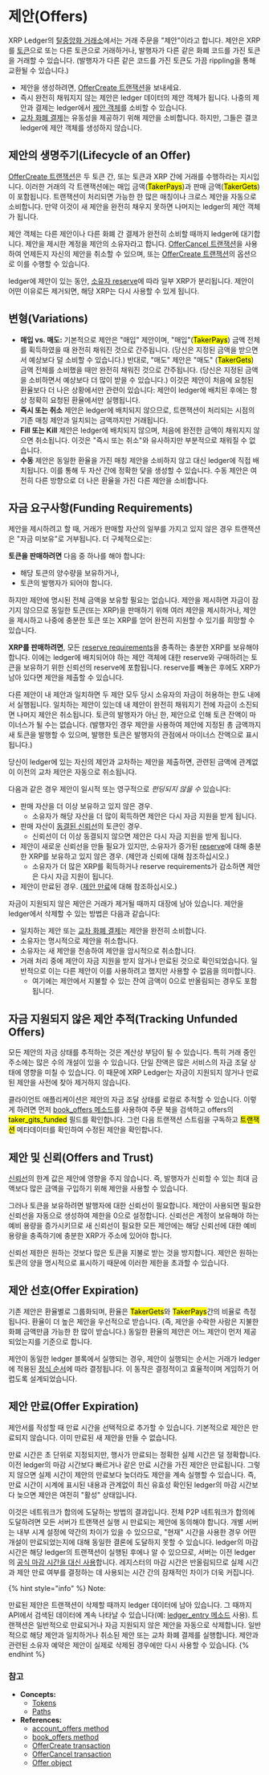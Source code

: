 # 제안(Offers)

XRP Ledger의 [탈중앙화 거래소](./)에서는 거래 주문을 "제안"이라고 합니다. 제안은 XRP를 [토큰](../)으로 또는 다른 토큰으로 거래하거나, 발행자가 다른 같은 화폐 코드를 가진 토큰을 거래할 수 있습니다. (발행자가 다른 같은 코드를 가진 토큰도 가끔 rippling을 통해 교환될 수 있습니다.)

* 제안을 생성하려면, [OfferCreate 트랜잭션](../../../references/xrp-ledger/undefined/undefined-1/offercreate.md)을 보내세요.
* 즉시 완전히 채워지지 않는 제안은 ledger 데이터의 제안 객체가 됩니다. 나중의 제안과 결제는 ledger에서 [제안 객체](../../../references/xrp-ledger/ledger-ledger-data-formats/ledger/)를 소비할 수 있습니다.
* [교차 화폐 결제](../../undefined-1/undefined.md)는 유동성을 제공하기 위해 제안을 소비합니다. 하지만, 그들은 결코 ledger에 제안 객체를 생성하지 않습니다.

## 제안의 생명주기(Lifecycle of an Offer)

[OfferCreate 트랜잭션](../../../references/xrp-ledger/undefined/undefined-1/offercreate.md)은 두 토큰 간, 또는 토큰과 XRP 간에 거래를 수행하라는 지시입니다. 이러한 거래의 각 트랜잭션에는 매입 금액(<mark style="background-color:yellow;">TakerPays</mark>)과 판매 금액(<mark style="background-color:yellow;">TakerGets</mark>)이 포함됩니다. 트랜잭션이 처리되면 가능한 한 많은 매칭이나 크로스 제안을 자동으로 소비합니다. 만약 이것이 새 제안을 완전히 채우지 못하면 나머지는 ledger의 제안 객체가 됩니다.

제안 객체는 다른 제안이나 다른 화폐 간 결제가 완전히 소비할 때까지 ledger에 대기합니다. 제안을 제시한 계정을 제안의 소유자라고 합니다. [OfferCancel 트랜잭션](../../../references/xrp-ledger/undefined/undefined-1/offercancel.md)을 사용하여 언제든지 자신의 제안을 취소할 수 있으며, 또는 [OfferCreate 트랜잭션](../../../references/xrp-ledger/undefined/undefined-1/offercreate.md)의 옵션으로 이를 수행할 수 있습니다.

ledger에 제안이 있는 동안, [소유자 reserve](../../undefined-2/reserves.md)에 따라 일부 XRP가 분리됩니다. 제안이 어떤 이유로든 제거되면, 해당 XRP는 다시 사용할 수 있게 됩니다.

## 변형(Variations)

* **매입 vs. 매도:** 기본적으로 제안은 "매입" 제안이며, "매입"(<mark style="background-color:yellow;">TakerPays</mark>) 금액 전체를 획득하였을 때 완전히 채워진 것으로 간주됩니다. (당신은 지정된 금액을 받으면서 예상보다 덜 소비할 수 있습니다.) 반대로, "매도" 제안은 "매도" (<mark style="background-color:yellow;">TakerGets</mark>) 금액 전체를 소비했을 때만 완전히 채워진 것으로 간주됩니다. (당신은 지정된 금액을 소비하면서 예상보다 더 많이 받을 수 있습니다.) 이것은 제안이 처음에 요청된 환율보다 더 나은 상황에서만 관련이 있습니다: 제안이 ledger에 배치된 후에는 항상 정확히 요청된 환율에서만 실행됩니다.
* **즉시 또는 취소** 제안은 ledger에 배치되지 않으므로, 트랜잭션이 처리되는 시점의 기존 매칭 제안과 일치되는 금액까지만 거래됩니다.
* **Fill 또는 Kill** 제안은 ledger에 배치되지 않으며, 처음에 완전한 금액이 채워지지 않으면 취소됩니다. 이것은 "즉시 또는 취소"와 유사하지만 부분적으로 채워질 수 없습니다.
* **수동** 제안은 동일한 환율을 가진 매칭 제안을 소비하지 않고 대신 ledger에 직접 배치됩니다. 이를 통해 두 자산 간에 정확한 닻을 생성할 수 있습니다. 수동 제안은 여전히 다른 방향으로 더 나은 환율을 가진 다른 제안을 소비합니다.

## 자금 요구사항(Funding Requirements)

제안을 제시하려고 할 때, 거래가 판매할 자산의 일부를 가지고 있지 않은 경우 트랜잭션은 "자금 미보유"로 거부됩니다. 더 구체적으로는:

**토큰을 판매하려면** 다음 중 하나를 해야 합니다:

* 해당 토큰의 양수량을 보유하거나,
* 토큰의 발행자가 되어야 합니다.

하지만 제안에 명시된 전체 금액을 보유할 필요는 없습니다. 제안을 제시하면 자금이 잠기지 않으므로 동일한 토큰(또는 XRP)을 판매하기 위해 여러 제안을 제시하거나, 제안을 제시하고 나중에 충분한 토큰 또는 XRP를 얻어 완전히 지원할 수 있기를 희망할 수 있습니다.

**XRP를 판매하려면**, 모든 [reserve requirements](https://xrpl.org/reserves.html)을 충족하는 충분한 XRP를 보유해야 합니다. 이에는 ledger에 배치되어야 하는 제안 객체에 대한 reserve와 구매하려는 토큰을 보유하기 위한 신뢰선의 reserve에 포함됩니다. reserve를 빼놓은 후에도 XRP가 남아 있다면 제안을 제출할 수 있습니다.

다른 제안이 내 제안과 일치하면 두 제안 모두 당시 소유자의 자금이 허용하는 한도 내에서 실행됩니다. 일치하는 제안이 있는데 내 제안이 완전히 채워지기 전에 자금이 소진되면 나머지 제안은 취소됩니다. 토큰의 발행자가 아닌 한, 제안으로 인해 토큰 잔액이 마이너스가 될 수는 없습니다. (발행자인 경우 제안을 사용하여 제안에 지정된 총 금액까지 새 토큰을 발행할 수 있으며, 발행한 토큰은 발행자의 관점에서 마이너스 잔액으로 표시됩니다.)

당신이 ledger에 있는 자신의 제안과 교차하는 제안을 제출하면, 관련된 금액에 관계없이 이전의 교차 제안은 자동으로 취소됩니다.

다음과 같은 경우 제안이 일시적 또는 영구적으로 _펀딩되지 않을 수_ 있습니다:

* 판매 자산을 더 이상 보유하고 있지 않은 경우.
  * 소유자가 해당 자산을 더 많이 획득하면 제안은 다시 자금 지원을 받게 됩니다.
* 판매 자산이 [동결된 신뢰선](../freezing-tokens/)의 토큰인 경우.
  * 신뢰선이 더 이상 동결되지 않으면 제안은 다시 자금 지원을 받게 됩니다.
* 제안이 새로운 신뢰선을 만들 필요가 있지만, 소유자가 증가된 [reserve](../../undefined-2/reserves.md)에 대해 충분한 XRP를 보유하고 있지 않은 경우. (제안과 신뢰에 대해 참조하십시오.)
  * 소유자가 더 많은 XRP를 획득하거나 reserve requirements가 감소하면 제안은 다시 자금 지원이 됩니다.
* 제안이 만료된 경우. ([제안 만료](offers.md#undefined-6)에 대해 참조하십시오.)

자금이 지원되지 않은 제안은 거래가 제거될 때까지 대장에 남아 있습니다. 제안을 ledger에서 삭제할 수 있는 방법은 다음과 같습니다:

* 일치하는 제안 또는 [교차 화폐 결제](../../undefined-1/undefined.md)는 제안을 완전히 소비합니다.
* 소유자는 명시적으로 제안을 취소합니다.
* 소유자는 새 제안을 전송하여 제안을 암시적으로 취소합니다.
* 거래 처리 중에 제안이 자금 지원을 받지 않거나 만료된 것으로 확인되었습니다. 일반적으로 이는 다른 제안이 이를 사용하려고 했지만 사용할 수 없음을 의미합니다.
  * 여기에는 제안에서 지불할 수 있는 잔여 금액이 0으로 반올림되는 경우도 포함됩니다.

## 자금 지원되지 않은 제안 추적(Tracking Unfunded Offers)

모든 제안의 자금 상태를 추적하는 것은 계산상 부담이 될 수 있습니다. 특히 거래 중인 주소에는 많은 수의 개설이 있을 수 있습니다. 단일 잔액은 많은 서비스의 자금 조달 상태에 영향을 미칠 수 있습니다. 이 때문에 XRP Ledger는 자금이 지원되지 않거나 만료된 제안을 사전에 찾아 제거하지 않습니다.

클라이언트 애플리케이션은 제안의 자금 조달 상태를 로컬로 추적할 수 있습니다. 이렇게 하려면 먼저 [book\_offers 메소드](../../../references/http-websocket-apis/api-1/undefined-2/book\_offers.md)를 사용하여 주문 북을 검색하고 offers의 <mark style="background-color:yellow;">taker\_gits\_funded</mark> 필드를 확인합니다. 그런 다음 트랜잭션 스트림을 구독하고 <mark style="background-color:yellow;">트랜잭션</mark> 메타데이터를 확인하여 수정된 제안을 확인합니다.

## 제안 및 신뢰(Offers and Trust)

[신뢰선](../trust-lines-and-issuing.md)의 한계 값은 제안에 영향을 주지 않습니다. 즉, 발행자가 신뢰할 수 있는 최대 금액보다 많은 금액을 구입하기 위해 제안을 사용할 수 있습니다.

그러나 토큰을 보유하려면 발행자에 대한 신뢰선이 필요합니다. 제안이 사용되면 필요한 신뢰선을 자동으로 생성하여 제한을 0으로 설정합니다. 신뢰선은 계정이 보유해야 하는 예비 용량을 증가시키므로 새 신뢰선이 필요한 모든 제안에는 해당 신뢰선에 대한 예비 용량을 충족하기에 충분한 XRP가 주소에 있어야 합니다.

신뢰선 제한은 원하는 것보다 많은 토큰을 지불로 받는 것을 방지합니다. 제안은 원하는 토큰의 양을 명시적으로 표시하기 때문에 이러한 제한을 초과할 수 있습니다.

## 제안 선호(Offer Expiration)

기존 제안은 환율별로 그룹화되며, 환율은 <mark style="background-color:yellow;">TakerGets</mark>와 <mark style="background-color:yellow;">TakerPays</mark>간의 비율로 측정됩니다. 환율이 더 높은 제안을 우선적으로 받습니다. (즉, 제안을 수락한 사람은 지불한 화폐 금액만큼 가능한 한 많이 받습니다.) 동일한 환율의 제안은 어느 제안이 먼저 제공되었는지를 기준으로 합니다.

제안이 동일한 ledger 블록에서 실행되는 경우, 제안이 실행되는 순서는 거래가 ledger에 적용된 [정식 순서](https://github.com/XRPLF/rippled/blob/release/src/ripple/app/misc/CanonicalTXSet.cpp)에 따라 결정됩니다. 이 동작은 결정적이고 효율적이며 게임하기 어렵도록 설계되었습니다.

## 제안 만료(Offer Expiration)

제안서를 작성할 때 만료 시간을 선택적으로 추가할 수 있습니다. 기본적으로 제안은 만료되지 않습니다. 이미 만료된 새 제안을 만들 수 없습니다.

만료 시간은 초 단위로 지정되지만, 행사가 만료되는 정확한 실제 시간은 덜 정확합니다. 이전 ledger의 마감 시간보다 빠르거나 같은 만료 시간을 가진 제안은 만료됩니다. 그렇지 않으면 실제 시간이 제안의 만료보다 늦더라도 제안을 계속 실행할 수 있습니다. 즉, 만료 시간이 시계에 표시된 내용과 관계없이 최신 유효성 확인된 ledger의 마감 시간보다 늦으면 제안은 여전히 "활성" 상태입니다.

이것은 네트워크가 합의에 도달하는 방법의 결과입니다. 전체 P2P 네트워크가 합의에 도달하려면 모든 서버가 트랜잭션 실행 시 만료되는 제안에 동의해야 합니다. 개별 서버는 내부 시계 설정에 약간의 차이가 있을 수 있으므로, "현재" 시간을 사용한 경우 어떤 개설이 만료되었는지에 대해 동일한 결론에 도달하지 못할 수 있습니다. ledger의 마감 시간은 해당 ledger의 트랜잭션이 실행된 후에나 알 수 있으므로, 서버는 이전 ledger의 [공식 마감 시간을 대신 사용](../../undefined-1/ledgers.md)합니다. 레지스터의 마감 시간은 반올림되므로 실제 시간과 제안 만료 여부를 결정하는 데 사용되는 시간 간의 잠재적인 차이가 더욱 커집니다.

{% hint style="info" %}
Note:

만료된 제안은 트랜잭션이 삭제할 때까지 ledger 데이터에 남아 있습니다. 그 때까지 API에서 검색된 데이터에 계속 나타날 수 있습니다(예: [ledger\_entry 메소드](../../../references/http-websocket-apis/api-1/ledger/ledger\_entry.md) 사용). 트랜잭션은 일반적으로 만료되거나 자금 지원되지 않은 제안을 자동으로 삭제합니다. 일반적으로 해당 제안과 일치하거나 취소된 제안 또는 교차 화폐 결제를 실행합니다. 제안과 관련된 소유자 예약은 제안이 실제로 삭제된 경우에만 다시 사용할 수 있습니다.
{% endhint %}



### 참고 <a href="#see-also" id="see-also"></a>

* **Concepts:**
  * [Tokens](https://xrpl.org/tokens.html)
  * [Paths](https://xrpl.org/paths.html)
* **References:**
  * [account\_offers method](https://xrpl.org/account\_offers.html)
  * [book\_offers method](https://xrpl.org/book\_offers.html)
  * [OfferCreate transaction](https://xrpl.org/offercreate.html)
  * [OfferCancel transaction](https://xrpl.org/offercancel.html)
  * [Offer object](https://xrpl.org/offer.html)
